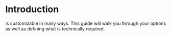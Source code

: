 # Introduction

<ToughZone /> is customizable in many ways. This guide will walk you through your options as well as
defining what is technically required.
